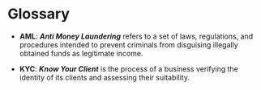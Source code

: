 # Glossary

* **AML**: ***Anti Money Laundering*** refers to a set of laws, regulations, and procedures intended to prevent criminals from disguising illegally obtained funds as legitimate income.

* **KYC**: ***Know Your Client*** is the process of a business verifying the identity of its clients and assessing their suitability. 
